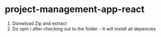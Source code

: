 # project-management-app-react

1. Donwload Zip and extract
2. Do npm i after checking out to the folder - It will install all depencies
